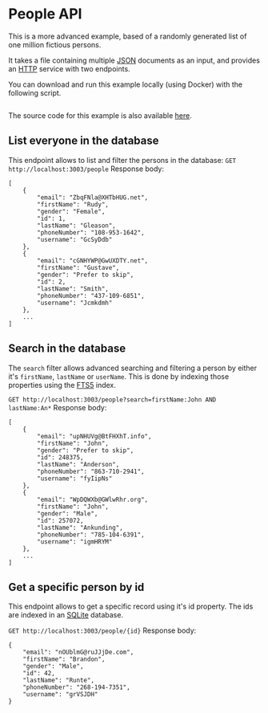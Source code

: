 # People API

This is a more advanced example, based of a randomly generated list of one million fictious persons.

It takes a file containing multiple [JSON](/documentation/inputs/#json) documents as an input, and provides an [HTTP](/documentation/services/#http) service with two endpoints.

You can download and run this example locally (using Docker) with the following script.

<pre show-example-script="people"></pre>

The source code for this example is also available [here](https://github.com/rodb-io/rodb/tree/master/examples/people).

## List everyone in the database

This endpoint allows to list and filter the persons in the database:
`GET http://localhost:3003/people`
Response body:
```
[
	{
		"email": "ZbqFNla@XHTbHUG.net",
		"firstName": "Rudy",
		"gender": "Female",
		"id": 1,
		"lastName": "Gleason",
		"phoneNumber": "108-953-1642",
		"username": "GcSyDdb"
	},
	{
		"email": "cGNHYWP@GwUXDTY.net",
		"firstName": "Gustave",
		"gender": "Prefer to skip",
		"id": 2,
		"lastName": "Smith",
		"phoneNumber": "437-109-6851",
		"username": "Jcmkdmh"
	},
	...
]
```

## Search in the database

The `search` filter allows advanced searching and filtering a person by either it's `firstName`, `lastName` or `userName`. This is done by indexing those properties using the [FTS5](/documentation/indexes/#fts5) index.

`GET http://localhost:3003/people?search=firstName:John AND lastName:An*`
Response body:
```
[
	{
		"email": "upNHUVg@BtFHXhT.info",
		"firstName": "John",
		"gender": "Prefer to skip",
		"id": 248375,
		"lastName": "Anderson",
		"phoneNumber": "863-710-2941",
		"username": "fyIipNs"
	},
	{
		"email": "WpDQWXb@GWlwRhr.org",
		"firstName": "John",
		"gender": "Male",
		"id": 257072,
		"lastName": "Ankunding",
		"phoneNumber": "785-104-6391",
		"username": "igmHRYM"
	},
	...
]
```

## Get a specific person by id

This endpoint allows to get a specific record using it's id property.
The ids are indexed in an [SQLite](/documentation/indexes/#sqlite) database.

`GET http://localhost:3003/people/{id}`
Response body:
```
{
	"email": "nOUblmG@ruJJjDe.com",
	"firstName": "Brandon",
	"gender": "Male",
	"id": 42,
	"lastName": "Runte",
	"phoneNumber": "268-194-7351",
	"username": "grVSJDH"
}
```
